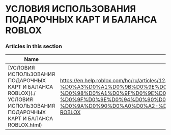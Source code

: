 # УСЛОВИЯ ИСПОЛЬЗОВАНИЯ ПОДАРОЧНЫХ КАРТ И БАЛАНСА ROBLOX  
### Articles in this section
Name|URL
-|-
[УСЛОВИЯ ИСПОЛЬЗОВАНИЯ ПОДАРОЧНЫХ КАРТ И БАЛАНСА ROBLOX](./УСЛОВИЯ ИСПОЛЬЗОВАНИЯ ПОДАРОЧНЫХ КАРТ И БАЛАНСА ROBLOX.html) |https://en.help.roblox.com/hc/ru/articles/12808609433108-%D0%A3%D0%A1%D0%9B%D0%9E%D0%92%D0%98%D0%AF-%D0%98%D0%A1%D0%9F%D0%9E%D0%9B%D0%AC%D0%97%D0%9E%D0%92%D0%90%D0%9D%D0%98%D0%AF-%D0%9F%D0%9E%D0%94%D0%90%D0%A0%D0%9E%D0%A7%D0%9D%D0%AB%D0%A5-%D0%9A%D0%90%D0%A0%D0%A2-%D0%98-%D0%91%D0%90%D0%9B%D0%90%D0%9D%D0%A1%D0%90-ROBLOX